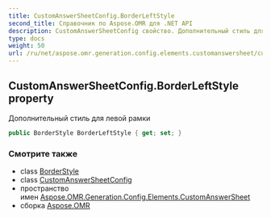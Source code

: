 ```yaml
---
title: CustomAnswerSheetConfig.BorderLeftStyle
second_title: Справочник по Aspose.OMR для .NET API
description: CustomAnswerSheetConfig свойство. Дополнительный стиль для левой рамки
type: docs
weight: 50
url: /ru/net/aspose.omr.generation.config.elements.customanswersheet/customanswersheetconfig/borderleftstyle/
---
```

## CustomAnswerSheetConfig.BorderLeftStyle property

Дополнительный стиль для левой рамки

```csharp
public BorderStyle BorderLeftStyle { get; set; }
```

### Смотрите также

* class [BorderStyle](../../../aspose.omr.generation.config/borderstyle/)
* class [CustomAnswerSheetConfig](../)
* пространство имен [Aspose.OMR.Generation.Config.Elements.CustomAnswerSheet](../../customanswersheetconfig/)
* сборка [Aspose.OMR](../../../)


